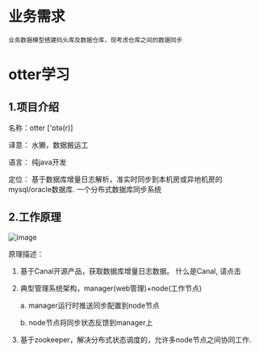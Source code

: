 # 业务需求
```
业务数据模型搭建码头库及数据仓库，现考虑仓库之间的数据同步
```

# otter学习

## 1.项目介绍
名称：otter ['ɒtə(r)]

译意： 水獭，数据搬运工

语言： 纯java开发

定位： 基于数据库增量日志解析，准实时同步到本机房或异地机房的mysql/oracle数据库. 一个分布式数据库同步系统

## 2.工作原理
![image](https://user-images.githubusercontent.com/64882640/146134892-039498b2-4b1e-45a0-8b13-4996d321ea79.png)

原理描述：

1. 基于Canal开源产品，获取数据库增量日志数据。 什么是Canal, 请点击

2. 典型管理系统架构，manager(web管理)+node(工作节点)

    a. manager运行时推送同步配置到node节点

    b. node节点将同步状态反馈到manager上

3. 基于zookeeper，解决分布式状态调度的，允许多node节点之间协同工作.
